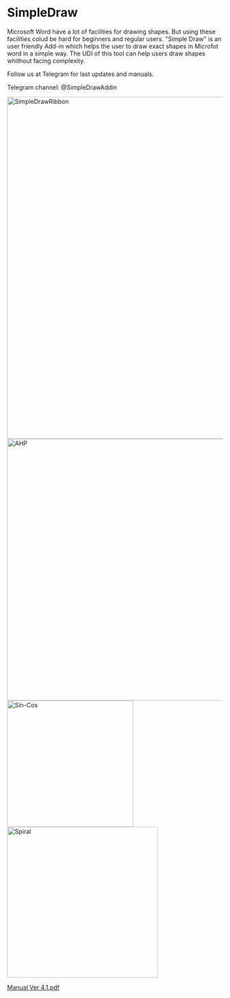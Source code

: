 # SimpleDraw
Microsoft Word have a lot of facilities for drawing shapes. But using these facilities colud be hard for beginners and regular users. "Simple Draw" is an user friendly Add-in which helps the user to draw exact shapes in Microfot word in a simple way. The UDI of this tool can help users draw shapes whithout facing complexity.


Follow us at Telegram for last updates and manuals.

Telegram channel: @SimpleDrawAddin








<img width="798" alt="SimpleDrawRibbon" src="https://user-images.githubusercontent.com/70744035/166116703-5a6064c1-d131-4f22-87f0-4e3fdac731e1.png">



<img width="611" alt="AHP" src="https://user-images.githubusercontent.com/70744035/100551667-6623ba00-3297-11eb-971b-f98fa57f6553.png">



<img width="295" alt="Sin-Cos" src="https://user-images.githubusercontent.com/70744035/100551699-ae42dc80-3297-11eb-8224-1e8e10610bef.png">



<img width="352" alt="Spiral" src="https://user-images.githubusercontent.com/70744035/100551854-a20b4f00-3298-11eb-9d2e-0fb9a7254446.png">


[Manual Ver 4.1.pdf](https://github.com/AlirezaNaser/SimpleDraw-Add-in/files/8597540/Manual.Ver.4.1.pdf)

